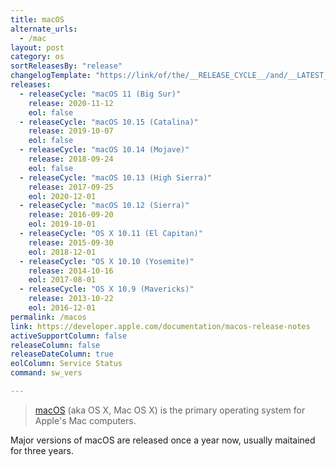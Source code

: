 ```yaml
---
title: macOS
alternate_urls:
  - /mac
layout: post
category: os
sortReleasesBy: "release"
changelogTemplate: "https://link/of/the/__RELEASE_CYCLE__/and/__LATEST__/version"
releases:
  - releaseCycle: "macOS 11 (Big Sur)"
    release: 2020-11-12
    eol: false
  - releaseCycle: "macOS 10.15 (Catalina)"
    release: 2019-10-07
    eol: false
  - releaseCycle: "macOS 10.14 (Mojave)"
    release: 2018-09-24
    eol: false
  - releaseCycle: "macOS 10.13 (High Sierra)"
    release: 2017-09-25
    eol: 2020-12-01
  - releaseCycle: "macOS 10.12 (Sierra)"
    release: 2016-09-20
    eol: 2019-10-01
  - releaseCycle: "OS X 10.11 (El Capitan)"
    release: 2015-09-30
    eol: 2018-12-01
  - releaseCycle: "OS X 10.10 (Yosemite)"
    release: 2014-10-16
    eol: 2017-08-01
  - releaseCycle: "OS X 10.9 (Mavericks)"
    release: 2013-10-22
    eol: 2016-12-01
permalink: /macos
link: https://developer.apple.com/documentation/macos-release-notes
activeSupportColumn: false
releaseColumn: false
releaseDateColumn: true
eolColumn: Service Status
command: sw_vers

---
```

>[macOS](https://en.wikipedia.org/wiki/MacOS) (aka OS X, Mac OS X) is the primary operating system for Apple's Mac computers.

Major versions of macOS are released once a year now, usually maitained for three years.
